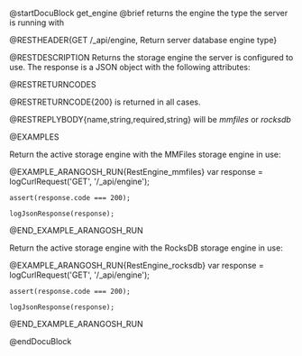 
@startDocuBlock get_engine
@brief returns the engine the type the server is running with

@RESTHEADER{GET /_api/engine, Return server database engine type}

@RESTDESCRIPTION
Returns the storage engine the server is configured to use.
The response is a JSON object with the following attributes:

@RESTRETURNCODES

@RESTRETURNCODE{200}
is returned in all cases.

@RESTREPLYBODY{name,string,required,string}
will be *mmfiles* or *rocksdb*

@EXAMPLES

Return the active storage engine with the MMFiles storage engine in use:

@EXAMPLE_ARANGOSH_RUN{RestEngine_mmfiles}
    var response = logCurlRequest('GET', '/_api/engine');

    assert(response.code === 200);

    logJsonResponse(response);
@END_EXAMPLE_ARANGOSH_RUN

Return the active storage engine with the RocksDB storage engine in use:

@EXAMPLE_ARANGOSH_RUN{RestEngine_rocksdb}
    var response = logCurlRequest('GET', '/_api/engine');

    assert(response.code === 200);

    logJsonResponse(response);
@END_EXAMPLE_ARANGOSH_RUN

@endDocuBlock

